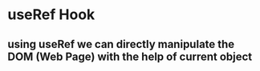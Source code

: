 # useRef Hook
## using useRef we can directly manipulate the DOM (Web Page) with the help of current object
